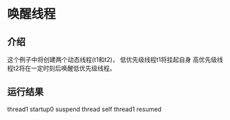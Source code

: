 # 唤醒线程 #

## 介绍 ##

这个例子中将创建两个动态线程(t1和t2)，
低优先级线程t1将挂起自身
高优先级线程t2将在一定时刻后唤醒低优先级线程。

## 运行结果 ##

thread1 startup0
suspend thread self
thread1 resumed
